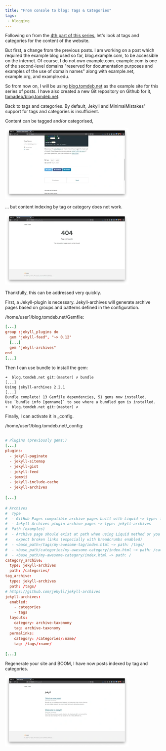 ```yaml
---
title: "From console to blog: Tags & Categories"
tags:
 - blogging
---
```


Following on from the [4th part of this series](/FromConsoleToBlog-4-Production/), let's look at tags and categories for the content of the website. 

But first, a change from the previous posts. I am working on a post which required the example blog used so far, blog.example.com, to be accessible on the internet. Of course, I do not own example.com. example.com is one of the second-level  domains "reserved for documentation purposes and examples of the use of domain names" along with example.net, example.org, and example.edu. 

So from now on, I will be using [blog.tomdeb.net](https://blog.tomdeb.net) as the example site for this series of posts. I have also created a new Git repository on Github for it, [tomadeb/blog.tomdeb.net](https://github.com/tomadeb/blog.tomdeb.net). 

Back to tags and categories. By default, Jekyll and MinimalMistakes' support for tags and categories is insufficient. 

Content can be tagged and/or categorised,
       
<a class="image-popup" href="/assets/images/2020-05-13-FromConsoleToBlog-5-Tags_Categories/2020-05-13-FromConsoleToBlog-5-Tags_Categories_1.webp">
  <img class="align-center" src="/assets/images/2020-05-13-FromConsoleToBlog-5-Tags_Categories/2020-05-13-FromConsoleToBlog-5-Tags_Categories_1_small.webp">
</a>

... but content indexing by tag or category does not work. 

<a class="image-popup" href="/assets/images/2020-05-13-FromConsoleToBlog-5-Tags_Categories/2020-05-13-FromConsoleToBlog-5-Tags_Categories_2.webp">
  <img class="align-center" src="/assets/images/2020-05-13-FromConsoleToBlog-5-Tags_Categories/2020-05-13-FromConsoleToBlog-5-Tags_Categories_2_small.webp">
</a>

Thankfully, this can be addressed very quickly.

First, a Jekyll-plugin is necessary. Jekyll-archives will generate archive pages based on groups and patterns defined in the configuration.

/home/user1/blog.tomdeb.net/Gemfile:
```conf
[...]
group :jekyll_plugins do
  gem "jekyll-feed", "~> 0.12"
  [...]
  gem "jekyll-archives"
end
[...]
```

Then I can use bundle to install the gem:
```shell
➜  blog.tomdeb.net git:(master) ✗ bundle
[...]
Using jekyll-archives 2.2.1
[...]
Bundle complete! 13 Gemfile dependencies, 51 gems now installed.
Use `bundle info [gemname]` to see where a bundled gem is installed.
➜  blog.tomdeb.net git:(master) ✗ 
```

Finally, I can activate it in \_config.

/home/user1/blog.tomdeb.net/\_config:
```conf

# Plugins (previously gems:)
[...]
plugins:
  - jekyll-paginate
  - jekyll-sitemap
  - jekyll-gist
  - jekyll-feed
  - jemoji
  - jekyll-include-cache
  - jekyll-archives

[...]

# Archives
#  Type
#  - GitHub Pages compatible archive pages built with Liquid ~> type: liquid (default)
#  - Jekyll Archives plugin archive pages ~> type: jekyll-archives
#  Path (examples)
#  - Archive page should exist at path when using Liquid method or you can
#    expect broken links (especially with breadcrumbs enabled)
#  - <base_path>/tags/my-awesome-tag/index.html ~> path: /tags/
#  - <base_path/categories/my-awesome-category/index.html ~> path: /categories/
#  - <base_path/my-awesome-category/index.html ~> path: /
category_archive:
  type: jekyll-archives
  path: /categories/
tag_archive:
  type: jekyll-archives
  path: /tags/
# https://github.com/jekyll/jekyll-archives
jekyll-archives:
  enabled:
    - categories
    - tags
  layouts:
    category: archive-taxonomy
    tag: archive-taxonomy
  permalinks:
    category: /categories/:name/
    tag: /tags/:name/

[...]
```
Regenerate your site and BOOM, I have now posts indexed by tag and categories.

<a class="image-popup" href="/assets/images/2020-05-13-FromConsoleToBlog-5-Tags_Categories/2020-05-13-FromConsoleToBlog-5-Tags_Categories_3.webp">
  <img class="align-center" src="/assets/images/2020-05-13-FromConsoleToBlog-5-Tags_Categories/2020-05-13-FromConsoleToBlog-5-Tags_Categories_3_small.webp">
</a>


